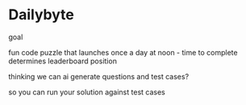 # Dailybyte

goal

fun code puzzle that launches once a day at noon - time to complete determines leaderboard position

thinking we can ai generate questions and test cases?

so you can run your solution against test cases
